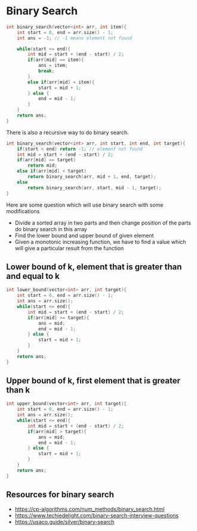 # Binary Search

```cpp
int binary_search(vector<int> arr, int item){
    int start = 0, end = arr.size() - 1;
    int ans = -1; // -1 means element not found

    while(start <= end){
        int mid = start + (end - start) / 2;
        if(arr[mid] == item){
            ans = item;
            break;
        }
        else if(arr[mid] < item){
            start = mid + 1;
        } else {
            end = mid - 1;
        }
    }
    return ans;
}
```

There is also a recursive way to do binary search.

```cpp
int binary_search(vector<int> arr, int start, int end, int target){
    if(start < end) return -1; // element not found
    int mid = start + (end - start) / 2;
    if(arr[mid] == target) 
        return mid;
    else if(arr[mid] < target) 
        return binary_search(arr, mid + 1, end, target);
    else 
        return binary_search(arr, start, mid - 1, target);
}
```

Here are some question which will use binary search with some modifications

- Divide a sorted array in two parts and then change position of the parts
  do binary search in this array
- Find the lower bound and upper bound of given element
- Given a monotonic increasing function, we have to find a value which will give
  a particular result from the function

## Lower bound of k, element that is greater than and equal to k

```cpp
int lower_bound(vector<int> arr, int target){
    int start = 0, end = arr.size() - 1;
    int ans = arr.size();
    while(start <= end){
        int mid = start + (end - start) / 2;
        if(arr[mid] >= target){
            ans = mid;
            end = mid - 1;
        } else {
            start = mid + 1;
        }
    }
    return ans;
}
```

## Upper bound of k, first element that is greater than k

```cpp
int upper_bound(vector<int> arr, int target){
    int start = 0, end = arr.size() - 1;
    int ans = arr.size();
    while(start <= end){
        int mid = start + (end - start) / 2;
        if(arr[mid] > target){
            ans = mid;
            end = mid - 1;
        } else {
            start = mid + 1;
        }
    }
    return ans;
}
```

## Resources for binary search

- <https://cp-algorithms.com/num_methods/binary_search.html>
- <https://www.techiedelight.com/binary-search-interview-questions>
- <https://usaco.guide/silver/binary-search>
